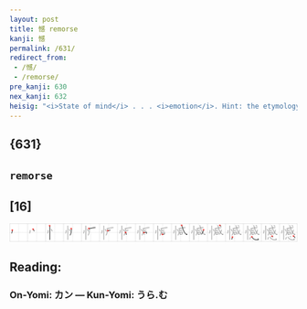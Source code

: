 ```yaml
---
layout: post
title: 憾 remorse
kanji: 憾
permalink: /631/
redirect_from:
 - /憾/
 - /remorse/
pre_kanji: 630
nex_kanji: 632
heisig: "<i>State of mind</i> . . . <i>emotion</i>. Hint: the etymology of &quot;<b>remorse</b>&quot; indicates a memory that returns again and again to &quot;bite at&quot; one's conscience and disturb one's peace of mind."
---
```


## {631}

## `remorse`

## [16]

<div class="stroke"><img src="../images/E686BE.png" /></div>

## Reading:

### On-Yomi: カン &mdash; Kun-Yomi: うら.む
